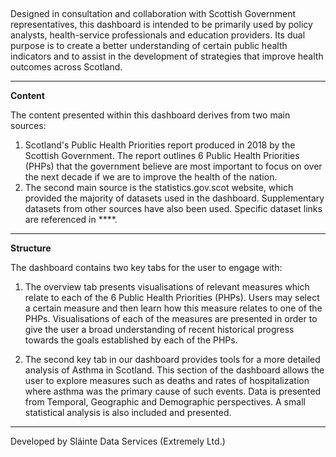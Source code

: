 
## 

Designed in consultation and collaboration with Scottish Government representatives, this dashboard is intended to be primarily used by policy analysts, health-service professionals and education providers. Its dual purpose is to create a better understanding of certain public health indicators and to assist in the development of strategies that improve health outcomes across Scotland.


----------



**Content**

The content presented within this dashboard derives from two main sources:

1. Scotland's Public Health Priorities report produced in 2018 by the Scottish Government. The report outlines 6 Public Health Priorities (PHPs) that the government believe are most important to focus on over the next decade if we are to improve the health of the nation.
2. The second main source is the statistics.gov.scot website, which provided the majority of datasets used in the dashboard. Supplementary datasets from other sources have also been used. Specific dataset links are referenced in ****. 


----------

**Structure**

The dashboard contains two key tabs for the user to engage with:

1. The overview tab presents visualisations of relevant measures which relate to each of the 6 Public Health Priorities (PHPs). Users may select a certain measure and then learn how this measure relates to one of the PHPs. Visualisations of each of the measures are presented in order to give the user a broad understanding of recent historical progress towards the goals established by each of the PHPs.

2. The second key tab in our dashboard provides tools for a more detailed analysis of Asthma in Scotland. This section of the dashboard allows the user to explore measures such as deaths and rates of hospitalization where asthma was the primary cause of such events. Data is presented from Temporal, Geographic and Demographic perspectives. A small statistical analysis is also included and presented.


----------

Developed by Sláinte Data Services (Extremely Ltd.) 
	
	
	

